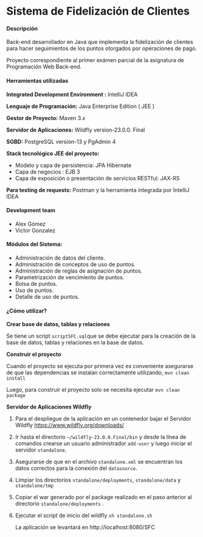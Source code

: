 # Sistema de Fidelización de Clientes
#### Descripción

Back-end desarrollador en Java que implementa la fidelización de clientes para hacer seguimientos de los puntos otorgados por operaciones de pago. 

Proyecto correspondiente al primer exámen parcial de la asignatura de Programación Web Back-end. 

#### Herramientas utilizadas

**Integrated Development Environment :** IntelliJ IDEA 

**Lenguaje de Programación:** Java Enterprise Edition ( JEE ) 

**Gestor de Proyecto:** Maven 3.x

**Servidor de Aplicaciones:** Wildfly version-23.0.0. Final

**SGBD:** PostgreSQL version-13 y PgAdmin 4 

**Stack tecnológico JEE del proyecto:**

- Modelo y capa de persistencia: JPA Hibernate
- Capa de negocios : EJB 3 
- Capa de exposición o presentación de servicios RESTful: JAX-RS 

**Para testing de requests:** Postman y la herramienta integrada por IntelliJ IDEA

#### **Development team**

- Alex Gómez
- Victor Gonzalez 

#### Módulos del Sistema:

- Administración de datos del cliente.
- Administración de conceptos de uso de puntos.
- Administración de reglas de asignación de puntos.
- Parametrización de vencimiento de puntos.
- Bolsa de puntos. 
- Uso de puntos.
- Detalle de uso de puntos. 

#### ¿Cómo utilizar? 

**Crear base de datos, tablas y relaciones**

Se tiene un script `scriptSFC.sql`que se debe ejecutar para la creación de la base de datos, tablas y relaciones en la base de datos. 

**Construir el proyecto**

Cuando el proyecto se ejecuta por primera vez es conveniente asegurarse de que las dependencias se instalan correctamente  utilizando, `mvn clean install`

Luego, para construir el proyecto solo se necesita ejecutar `mvn clean package`

**Servidor de Aplicaciones Wildfly**

1. Para el despliegue de la aplicación en un contenedor bajar el Servidor Wildfly https://www.wildfly.org/downloads/

2. Ir hasta el directorio `~/wildfly-23.0.0.Final/bin` y desde la línea de comandos  crearse un usuario administrador `add-user` y luego iniciar el servidor `standalone`.

3. Asegurarse de que en el archivo `standalone.xml` se encuentran los datos correctos para la conexión del `datasource`. 

4. Limpiar los directorios `standalone/deployments`, `standalone/data` y `standalone/tmp` 

5. Copiar el war generado por el package realizado en el paso anterior al directorio `standalone/deployments` .

6. Ejecutar el script de inicio del wildfly `sh standalone.sh`

   La aplicación se levantará en http://localhost:8080/SFC
